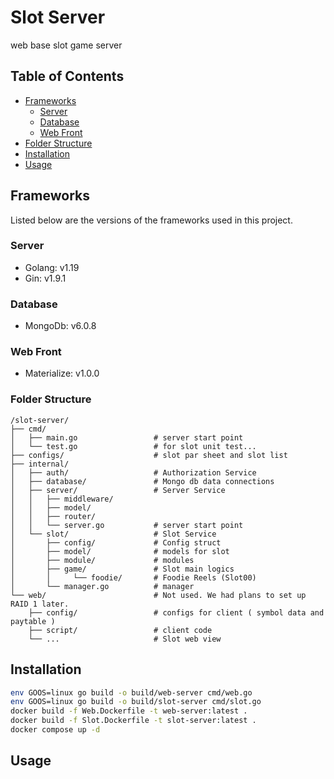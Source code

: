 # Slot Server
web base slot game server


## Table of Contents

- [Frameworks](#frameworks)
    - [Server](#server)
    - [Database](#database)
    - [Web Front](#web-front)
- [Folder Structure](#folder-structure)
- [Installation](#installation)
- [Usage](#usage)

## Frameworks

Listed below are the versions of the frameworks used in this project.

### Server

- Golang: v1.19
- Gin: v1.9.1

### Database

- MongoDb: v6.0.8

### Web Front

- Materialize: v1.0.0


### Folder Structure
```text
/slot-server/
├── cmd/
│   ├── main.go                 # server start point
│   └── test.go                 # for slot unit test...
├── configs/                    # slot par sheet and slot list
├── internal/
│   ├── auth/                   # Authorization Service
│   ├── database/               # Mongo db data connections
│   ├── server/                 # Server Service
│   │   ├── middleware/          
│   │   ├── model/               
│   │   ├── router/              
│   │   └── server.go           # server start point
│   └── slot/                   # Slot Service
│       ├── config/             # Config struct
│       ├── model/              # models for slot
│       ├── module/             # modules
│       ├── game/               # Slot main logics
│       │     └── foodie/       # Foodie Reels (Slot00)
│       └── manager.go          # manager
└── web/                        # Not used. We had plans to set up RAID 1 later.
    ├── config/                 # configs for client ( symbol data and paytable )
    ├── script/                 # client code
    └── ...                     # Slot web view
```




## Installation

```bash
env GOOS=linux go build -o build/web-server cmd/web.go
env GOOS=linux go build -o build/slot-server cmd/slot.go
docker build -f Web.Dockerfile -t web-server:latest .
docker build -f Slot.Dockerfile -t slot-server:latest .
docker compose up -d
```
## Usage
